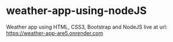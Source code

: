 # weather-app-using-nodeJS
Weather app using HTML, CSS3, Bootstrap and NodeJS
live at url: https://weather-app-are5.onrender.com
